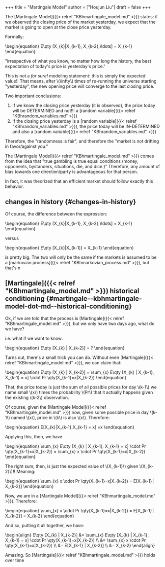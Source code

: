 +++
title = "Martingale Model"
author = ["Houjun Liu"]
draft = false
+++

The [Martingale Model]({{< relref "KBhmartingale_model.md" >}}) states: if we observed the closing price of the market yesterday, we expect that the market is going to open at the close price yesterday.

Formally:

\begin{equation}
E\qty [X\_{k}|X\_{k-1}, X\_{k-2},\ldots] = X\_{k-1}
\end{equation}

"irrespective of what you know, no matter how long the history, the best expectation of today's price is yesterday's price."

This is not a _for sure!_ modeling statement: this is simply the expected value!! That means, after \\(\infty\\) times of re-running the universe starting "yesterday", the new opening price will converge to the last closing price.

Two important conclusions:

1.  If we know the closing price yesterday (it is observed), the price today will be DETERMINED and not!!! a [random variable]({{< relref "KBhrandom_variables.md" >}})
2.  If the closing price yesterday is a [random variable]({{< relref "KBhrandom_variables.md" >}}), the price today will be IN-DETERMINED and also a [random variable]({{< relref "KBhrandom_variables.md" >}})

Therefore, the "randomness is fair", and therefore the "market is not drifting in favor/against you."

The [Martingale Model]({{< relref "KBhmartingale_model.md" >}}) comes from the idea that "true gambling is true equal conditions (money, opponents, bystanders, situations, die, and dice.)" Therefore, any amount of bias towards one direction/party is advantageous for that person.

In fact, it was theorized that an efficient market should follow exactly this behavior.


## changes in history {#changes-in-history}

Of course, the difference between the expression:

\begin{equation}
E\qty [X\_{k}|X\_{k-1}, X\_{k-2},\ldots] = X\_{k-1}
\end{equation}

versus

\begin{equation}
E\qty [X\_{k}|X\_{k-1}] = X\_{k-1}
\end{equation}

is pretty big. The two will only be the same if the markets is assumed to be a [markovian process]({{< relref "KBhmarkovian_process.md" >}}), but that's n


## [Martingale]({{< relref "KBhmartingale_model.md" >}}) historical conditioning {#martingale--kbhmartingale-model-dot-md--historical-conditioning}

Ok, if we are told that the process is [Martingale]({{< relref "KBhmartingale_model.md" >}}), but we only have two days ago, what do we have?

i.e. what if we want to know:

\begin{equation}
E\qty [X\_{k} | X\_{k-2}] = ?
\end{equation}

Turns out, there's a small trick you can do. Without even [Martingale]({{< relref "KBhmartingale_model.md" >}}), we can claim that:

\begin{equation}
E\qty [X\_{k} | X\_{k-2}] = \sum\_{x} E\qty [X\_{k} | X\_{k-1}, X\_{k-1} = x] \cdot Pr \qty(X\_{k-1}=x|X\_{k-2})
\end{equation}

That, the price today is just the sum of all possible prices for day \\(k-1\\) we name small \\(x\\) times the probability \\(Pr\\) that it actually happens given the existing \\(k-2\\) observation.

Of course, given the [Martingale Model]({{< relref "KBhmartingale_model.md" >}}) now, given some possible price in day \\(k-1\\) named \\(x\\), price in \\(k\\) is also \\(x\\). Therefore:

\begin{equation}
E[X\_{k}|X\_{k-1},X\_{k-1} = x] =x
\end{equation}

Applying this, then, we have

\begin{equation}
\sum\_{x} E\qty [X\_{k} | X\_{k-1}, X\_{k-1} = x] \cdot Pr \qty(X\_{k-1}=x|X\_{k-2}) = \sum\_{x} x \cdot Pr \qty(X\_{k-1}=x|X\_{k-2})
\end{equation}

The right sum, then, is just the expected value of \\(X\_{k-1}\\) given \\(X\_{k-2}\\)!! Meaning:

\begin{equation}
\sum\_{x} x \cdot Pr \qty(X\_{k-1}=x|X\_{k-2}) = E[X\_{k-1} | X\_{k-2}]
\end{equation}

Now, we are in a [Martingale Model]({{< relref "KBhmartingale_model.md" >}}). Therefore:

\begin{equation}
\sum\_{x} x \cdot Pr \qty(X\_{k-1}=x|X\_{k-2}) = E[X\_{k-1} | X\_{k-2}] = X\_{k-2}
\end{equation}

And so, putting it all together, we have:

\begin{align}
E\qty [X\_{k} | X\_{k-2}] &= \sum\_{x} E\qty [X\_{k} | X\_{k-1}, X\_{k-1} = x] \cdot Pr \qty(X\_{k-1}=x|X\_{k-2})  \\\\
&= \sum\_{x} x \cdot Pr \qty(X\_{k-1}=x|X\_{k-2})  \\\\
&= E[X\_{k-1} | X\_{k-2}]  \\\\
&= X\_{k-2}
\end{align}

Amazing. So [Martingale]({{< relref "KBhmartingale_model.md" >}}) holds over time